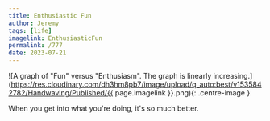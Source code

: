 ```yaml
---
title: Enthusiastic Fun
author: Jeremy
tags: [life]
imagelink: EnthusiasticFun
permalink: /777
date: 2023-07-21
---
```


![A graph of "Fun" versus "Enthusiasm". The graph is linearly increasing.](https://res.cloudinary.com/dh3hm8pb7/image/upload/q_auto:best/v1535842782/Handwaving/Published/{{ page.imagelink }}.png){: .centre-image }

When you get into what you're doing, it's so much better.
